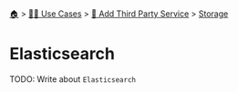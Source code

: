 <!--startTocHeader-->
[🏠](../../../README.md) > [👷🏽 Use Cases](../../README.md) > [🥉 Add Third Party Service](../README.md) > [Storage](README.md)
# Elasticsearch
<!--endTocHeader-->
TODO: Write about `Elasticsearch`
<!--startTocSubTopic-->
<!--endTocSubTopic-->